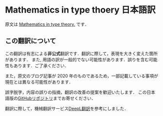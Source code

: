# Mathematics in type thoery 日本語訳

原文は [Mathematics in type theory.](https://xenaproject.wordpress.com/2020/06/20/mathematics-in-type-theory/) です．

## この翻訳について

この翻訳は有志による**非公式**翻訳です．翻訳に際して，表現を大きく変えた箇所があります．
また, 用語の訳が一般的でない可能性があります．誤りを含む可能性もあります．ご了承ください．

また，原文のブログ記事が 2020 年のものであるため，一部記載している事項が現在とは異なる可能性があります．

誤字脱字，内容の誤りの指摘，翻訳の改善の提案を歓迎いたします．
この日本語版の[GitHubリポジトリ](https://github.com/Seasawher/math-in-type-theory-ja)までお寄せください．

翻訳に際して，機械翻訳サービス[DeepL翻訳](https://www.deepl.com/ja/translator)を参考にしました．